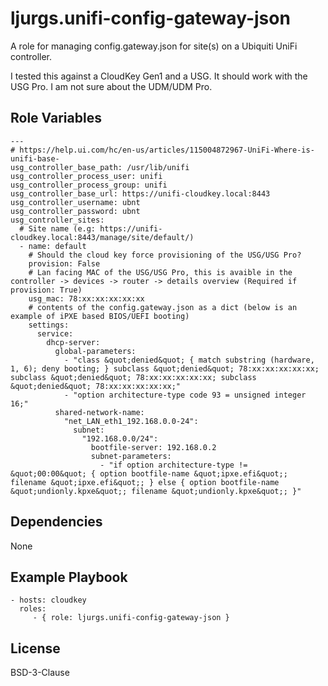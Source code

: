 ljurgs.unifi-config-gateway-json
=========

A role for managing config.gateway.json for site(s) on a Ubiquiti UniFi controller.

I tested this against a CloudKey Gen1 and a USG. It should work with the USG Pro. I am not sure about the UDM/UDM Pro.

Role Variables
--------------

    ---
    # https://help.ui.com/hc/en-us/articles/115004872967-UniFi-Where-is-unifi-base-
    usg_controller_base_path: /usr/lib/unifi 
    usg_controller_process_user: unifi
    usg_controller_process_group: unifi
    usg_controller_base_url: https://unifi-cloudkey.local:8443
    usg_controller_username: ubnt
    usg_controller_password: ubnt
    usg_controller_sites:
      # Site name (e.g: https://unifi-cloudkey.local:8443/manage/site/default/)
      - name: default 
        # Should the cloud key force provisioning of the USG/USG Pro?
        provision: False 
        # Lan facing MAC of the USG/USG Pro, this is avaible in the controller -> devices -> router -> details overview (Required if provision: True)
        usg_mac: 78:xx:xx:xx:xx:xx
        # contents of the config.gateway.json as a dict (below is an example of iPXE based BIOS/UEFI booting) 
        settings: 
          service:
            dhcp-server:
              global-parameters:
                - "class &quot;denied&quot; { match substring (hardware, 1, 6); deny booting; } subclass &quot;denied&quot; 78:xx:xx:xx:xx:xx; subclass &quot;denied&quot; 78:xx:xx:xx:xx:xx; subclass &quot;denied&quot; 78:xx:xx:xx:xx:xx;"
                - "option architecture-type code 93 = unsigned integer 16;"
              shared-network-name:
                "net_LAN_eth1_192.168.0.0-24":
                  subnet:
                    "192.168.0.0/24":
                      bootfile-server: 192.168.0.2
                      subnet-parameters:
                        - "if option architecture-type != &quot;00:00&quot; { option bootfile-name &quot;ipxe.efi&quot;; filename &quot;ipxe.efi&quot;; } else { option bootfile-name &quot;undionly.kpxe&quot;; filename &quot;undionly.kpxe&quot;; }"


Dependencies
------------

None

Example Playbook
----------------

    - hosts: cloudkey
      roles:
         - { role: ljurgs.unifi-config-gateway-json }

License
-------

BSD-3-Clause
